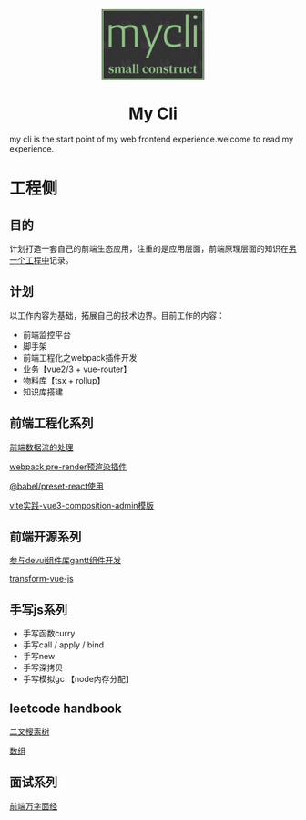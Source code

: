 <p align="center"><img alt="DevUI Logo" src="/packages/my-cli/assets/logo.png" width="180" style="max-width:100%;">
</p>

<h1 align="center">
  <a target="_blank">My Cli</a>
</h1>

my cli is the start point of my web frontend experience.welcome to read my experience.


# 工程侧
## 目的

计划打造一套自己的前端生态应用，注重的是应用层面，前端原理层面的知识在[另一个工程中](https://github.com/liuyingbin1922/all-in-one/tree/master/packages/blog)记录。


## 计划


以工作内容为基础，拓展自己的技术边界。目前工作的内容：

  - 前端监控平台
  - 脚手架
  - 前端工程化之webpack插件开发
  - 业务【vue2/3 + vue-router】
  - 物料库【tsx + rollup】
  - 知识库搭建


## 前端工程化系列

[前端数据流的处理](https://mp.weixin.qq.com/s?__biz=Mzg3OTU1NzQ0NQ==&mid=2247484134&idx=1&sn=5c819173f8e8af92407b514ec2905630&chksm=cf03ecccf87465daebb6b6ee0b82354a1c57a6ed23dcfdd4aa47fc947e39e5e502b14044ca8b&token=1744438629&lang=zh_CN#rd)

[webpack pre-render预渲染插件]()

[@babel/preset-react使用]()

[vite实践-vue3-composition-admin模版](https://github.com/RainManGO/vue3-composition-admin)


## 前端开源系列
[参与devui组件库gantt组件开发](https://gitee.com/devui/vue-devui)

[transform-vue-js]()


## 手写js系列

- 手写函数curry
- 手写call / apply / bind
- 手写new
- 手写深拷贝 
- 手写模拟gc 【node内存分配】


## leetcode handbook

[二叉搜索树](https://github.com/liuyingbin1922/all-in-one/blob/master/packages/blog/leetcode%20Handbook/searchBST.js)

[数组](https://github.com/liuyingbin1922/all-in-one/blob/master/packages/blog/leetcode%20Handbook/array.js)


## 面试系列

[前端万字面经](https://github.com/liuyingbin1922/all-in-one/tree/master/packages/blog/%E9%9D%A2%E8%AF%95%E5%87%86%E5%A4%87)